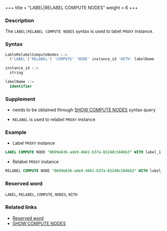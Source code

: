 +++
title = "LABEL|RELABEL COMPUTE NODES"
weight = 6
+++

### Description

The `LABEL|RELABEL COMPUTE NODES` syntax is used to label `PROXY` instance.

### Syntax

```sql
LableRelabelComputeNodes ::=
  ('LABEL'|'RELABEL') 'COMPUTE' 'NODE' instance_id 'WITH' labelName

instance_id ::=
  string

labelName ::=
  identifier
```

### Supplement

- needs to be obtained through [SHOW COMPUTE NODES](/en/reference/distsql/syntax/ral/circuit-breaker/show-compute-nodes/) syntax query

- `RELABEL` is used to relabel `PROXY` instance

### Example

- Label `PROXY` instance

```sql
LABEL COMPUTE NODE "0699e636-ade9-4681-b37a-65240c584bb3" WITH label_1;
```

- Relabel `PROXY` instance

```sql
RELABEL COMPUTE NODE "0699e636-ade9-4681-b37a-65240c584bb3" WITH label_2;
```

### Reserved word

`LABEL`, `RELABEL`, `COMPUTE`, `NODES`, `WITH`

### Related links

- [Reserved word](/en/reference/distsql/syntax/reserved-word/)
- [SHOW COMPUTE NODES](/en/reference/distsql/syntax/ral/circuit-breaker/show-compute-nodes/)
